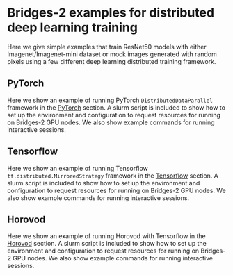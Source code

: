 # Bridges-2 examples for distributed deep learning training

Here we give simple examples that train ResNet50 models with either Imagenet/Imagenet-mini dataset or mock images generated with random pixels using a few different deep learning distributed training framework.

## PyTorch

Here we show an example of running PyTorch `DistributedDataParallel` framework in the [PyTorch](Pytorch/) section. 
A slurm script is included to show how to set up the environment and configuration to request resources for running on Bridges-2 GPU nodes. We also show example commands for running interactive sessions.

## Tensorflow
Here we show an example of running Tensorflow `tf.distributed.MirroredStrategy` framework in the [Tensorflow](Tensorflow/) section. 
A slurm script is included to show how to set up the environment and configuration to request resources for running on Bridges-2 GPU nodes. We also show example commands for running interactive sessions.

## Horovod
Here we show an example of running Horovod with Tensorflow in the [Horovod](Horovod/) section. 
A slurm script is included to show how to set up the environment and configuration to request resources for running on Bridges-2 GPU nodes. We also show example commands for running interactive sessions.
